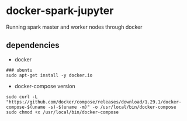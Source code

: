 # docker-spark-jupyter
Running spark master and worker nodes through docker

## dependencies
* docker
```linux
### ubuntu
sudo apt-get install -y docker.io
```
* docker-compose version
```linux
sudo curl -L "https://github.com/docker/compose/releases/download/1.29.1/docker-compose-$(uname -s)-$(uname -m)" -o /usr/local/bin/docker-compose
sudo chmod +x /usr/local/bin/docker-compose
```
